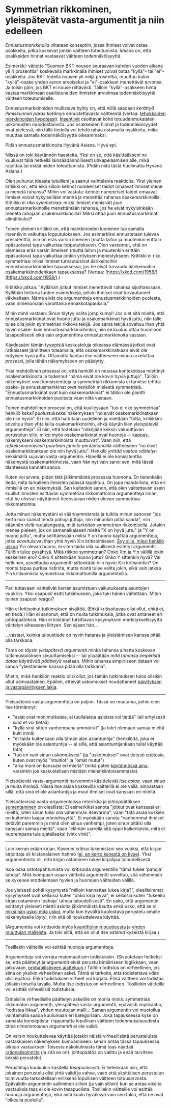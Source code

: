 # Symmetrian rikkominen, yleispätevät vasta-argumentit ja niin edelleen

*Ennustusmarkkinalla* viitataan konseptiin, jossa ihmiset voivat ostaa osakkeita, jotka koskevat jonkin väitteen toteutumista. Ideana on, että osakkeiden hinnat vastaavat väitteen todennäköisyyttä.

Esimerkki: väitettä "Suomen BKT nousee seuraavan kahden vuoden aikana yli 4 prosenttia" koskevalla markkinalla ihmiset voivat ostaa "kyllä"- tai "ei"-osakkeita. Jos BKT todella nousee yli neljä prosenttia, muuttuu kukin "kyllä"-osake yhden euron arvoiseksi ja "ei"-osakkeet menettävät arvonsa. Ja toisin päin, jos BKT ei nouse riittävästi. Tällöin "kyllä"-osakkeen hinta vastaa markkinaan osallistuneiden ihmisten arvioimaa todennäköisyyttä väitteen toteutumiselle.

Ennustusmarkkinoiden mullistava hyöty on, että niillä saadaan *kerättyä ihmiskunnan paras tietämys* ennustettavasta väitteestä (vertaa: [tehokkaiden markkinoiden hypoteesi](https://en.wikipedia.org/wiki/Efficient-market_hypothesis)). [Insentiivit](/epi/insentiivit) osoittavat kohti totuudenmukaisten uskomusten muodostamista. Jos osakkeiden hinnat ja todennäköisyydet ovat pielessä, niin tällä tiedolla voi tehdä rahaa ostamalla osakkeita, mikä muuttaa samalla todennäköisyyttä oikeammaksi.

Pidän ennustusmarkkinoita Hyvänä Asiana. Hyvä epi.

Niissä on toki käytännön haasteita. Yksi on se, että käsittääkseni ne kuuluvat tällä hetkellä lainsäädännöllisesti uhkapelaamisen alle, mikä rajoittaa tai estää niiden toteuttamista. (Pidän niitä tästä huolimatta Hyvänä Asiana.)

Olen puhunut ideasta tutuilleni ja saanut vaihtelevia reaktioita. Yksi yleinen kritiikki on, että eikö silloin kehnot numeeriset taidot omaavat ihmiset mene ja menetä rahansa? Mihin voi vastata: kehnot numeeriset taidot omaavat ihmiset voivat nykyisellään mennä ja menettää rahansa osakemarkkinoilla. Kritiikki ei *riko symmetriaa*: miksi ihmiset menisivät juuri ennustusmarkkinoille menettämään rahansa, jos he eivät nykyisinkään menetä rahojaan osakemarkkinoilla? Miksi ottaa juuri ennustusmarkkinat silmätikuksi?

Toinen yleinen kritiikki on, että markkinoiden luominen luo samalla insentiivin vaikuttaa lopputulokseen. Jos esimerkiksi ennustetaan tulevaa presidenttiä, niin on eräs varsin ilmeinen (mutta laiton ja muutenkin erittäin epäsuotava) tapa vaikuttaa lopputulokseen. Olen vastannut, että on olemassa eräs varsin ilmeinen (mutta laiton ja muutenkin erittäin epäsuotava) tapa vaikuttaa jonkin yrityksen menestykseen. Kritiikki ei riko symmetriaa: miksi ihmiset turvautuisivat äärikeinoihin ennustusmarkkinoiden tapauksessa, jos he eivät turvaudu äärikeinoihin osakemarkkinoidenkaan tapauksessa? (Vertaa: [https://xkcd.com/1958/](https://xkcd.com/1958/).)

Kriitikko jatkaa: "Kyllähän jotkut ihmiset menettävät rahansa sijoittaessaan. Kyllähän historia tuntee esimerkkejä, jolloin ihmiset ovat turvautuneet väkivaltaan. Nämä eivät ole argumentteja ennustusmarkkinoiden puolesta, vaan nimenomaan varoittavia ennakkotapauksia."

Mihin minä vastaan: Sinun täytyy valita jompikumpi! Jos olet sitä mieltä, että ennustusmarkkinat ovat huono juttu ja osakemarkkinat hyvä juttu, niin tälle tulee olla jokin symmetrian rikkova tekijä. Jos sama tekijä soveltuu ihan yhtä hyvin osake- kuin ennustusmarkkinoihinkin, niin se kuuluu ottaa huomioon tasapuolisesti eikä vain argumenttina ennustusmarkkinoita vastaan.

Käydessäni tämän tyyppisiä keskusteluja oikeassa elämässä jotkut ovat ratkaisseet jännitteen toteamalla, että osakemarkkinatkaan eivät ole erityisen hyvä juttu. Ottamatta kantaa itse väitteeseen minua arveluttaa *prosessi*, jolla tähän näkemykseen on päädytty.

Yksi mahdollinen prosessi on, että henkilö on muussa kontekstissa miettinyt osakemarkkinoita ja todennut "nämä eivät ole kovin hyviä juttuja". Tällöin näkemykset ovat konsistentteja ja symmetrian rikkomista ei tarvitse tehdä: osake- ja ennustusmarkkinat *ovat* henkilön mielestä symmetrisiä. "Ennustusmarkkinat ovat kuin osakemarkkinat" ei tällöin ole pointti ennustusmarkkinoiden puolesta vaan niitä vastaan.

Toinen mahdollinen prosessi on, että kuullessaan "tuo ei riko symmetriaa" henkilö *keksii puolustukseksi* näkemyksen "no eivät osakemarkkinatkaan ole niin hyviä". Ei niin, että harkitaan uudelleen ja mietitään "totta, kritiikkini soveltuu ihan yhtä lailla osakemarkkinoihin, ehkä käytän liian yleispäteviä argumentteja". Ei niin, että todetaan "näköjään keksin vakuuttavan perustelun sille, miksi myös osakemarkkinat ovat huonoja -- kappas, näkemykseni osakemarkkinoista muuttuivat". Vaan niin, että *refkeksinomaisesti puretaan jännite* perääntymällä väitteeseen "no eivät osakemarkkinatkaan ole niin hyvä juttu". Henkilö *yrittää voittaa väittelyn* keksimällä sujuvan vasta-argumentin. Hänellä ei ole konsistenttia näkemystä osakemarkkinoista, vaan hän nyt vain sanoi sen, mitä tässä tilanteessa kannatti sanoa.

Kuten voi arvata, pidän tätä jälkimmäistä prosessia huonona. En tietenkään tiedä, mitä tarkalleen ihmisten päässä tapahtuu. On jopa mahdollista, että eri ihmisillä on eri näkemyksiä. Sen kuitenkin sanon, että olen valitettavan usein kuullut ihmisten esittävän symmetriaa rikkomattomia argumentteja ilman, että he olisivat näyttäneet tiedostavan niiden olevan symmetriaa rikkomattomia.

Jotta minun näkemystäni ei väärinymmärretä ja tulkita minun sanovan "jos kerta nuo saavat tehdä pahoja juttuja, niin minunkin pitää saada", niin väännän vielä rautalangasta, mitä tarkoitan symmetrian rikkomisella. Jotakin menee pieleen, jos on samanaikaisesti mieltä "X on hyvä juttu" ja "Y on huono juttu", mutta selittäessään miksi Y on huono käyttää argumentteja, jotka soveltuisivat ihan yhtä hyvin X:n kritisoimiseen. [Syy sille, miksi henkilö uskoo](/epi/miksi_uskot) Y:n olevan huono, ei siten taida olla suullisesti esitetyt argumentit. Tällöin tulee pysähtyä. Mikä rikkoo symmetrian? Onko X:n ja Y:n välillä jokin keskeinen ero? Onko X sittenkään huono juttu? Onko Y sittenkin hyvä? Vai hetkinen, soveltuuko argumentti sittenkään niin hyvin X:n kritisointiin? On monta tapaa purkaa ristiriita, mutta niistä tulee valita jokin, eikä vain jatkaa Y:n kritisoimista symmetriaa rikkomattomilla argumenteilla.

---

Pari tuttavaani väittelivät kerran asumistuen vaikutuksesta asuntojen vuokriin. Yksi osapuoli esitti tutkimuksen, joka tuki hänen väitettään. Miten toinen osapuoli reagoi?

Hän ei kritisoinut tutkimuksen sisältöä. (Ehkä kritisoitavaa olisi ollut, ehkä ei, en tiedä.) Hän ei sanonut, että on muita tutkimuksia, jotka ovat antaneet eri johtopäätöksiä. Hän ei kiistänyt tutkittavan kysymyksen merkityksellisyyttä väittelyn aiheeseen liittyen.  Sen sijaan hän...

...vastasi, kuinka taloustiede on hyvin hataraa ja yleistämisen kanssa pitää olla tarkkana.

Tämä on *täysin yleispätevä argumentti* minkä tahansa aihetta koskevan tutkimustuloksen sivuuttamiseksi -- tai ylipäätään *mitä tahansa empiiristä dataa käyttävää päättelyä* vastaan. Mihin tahansa empiiriseen dataan voi sanoa "yleistämisen kanssa pitää olla tarkkana".

Mietin, mikä henkilön reaktio olisi ollut, jos tämän tutkimuksen tulos olisikin ollut päinvastainen. Epäilen, etteivät uskomukset noudattaneet [päivityksen ja vastapäivityksen lakia](/epi/miksi_todennakoisyydet).

---

Yleispäteviä vasta-argumentteja on paljon. Tässä on muutama, joihin olen itse törmännyt:
- "asiat ovat monimutkaisia, ei tuollaisista asioista voi tietää" (eli erityisesti *sinä* et voi tietää)
- "kyllä sinä sitten vanhempana ymmärrät" (ja tulet olemaan samaa mieltä kuin minä)
- "et taida kuitenkaan olla tämän alan asiantuntija" (henkilöltä, joka ei myöskään ole asiantuntija -- ei sillä, että asiantuntijankaan tulisi käyttää tätä)
- "tuo on vain sinun uskomuksesi" (ja "uskomukset" ovat tietysti epätosia, kuten ovat myös "intuitiot" ja "omat mutut")
- "aika moni on kanssasi eri mieltä" (mikä pätee [käytännössä aina](/epi/leveat_jakaumat), varsinkin jos keskustellaan mistään mielenkiintoisemmasta).

Yleispätevät vasta-argumentit harvemmin käsittelevät *itse asiaa*, vaan *sinua* ja muita *ihmisiä*. Niissä itse asiaa koskevilla väitteillä ei ole väliä, ainoastaan sillä, että sinä et ole asiantuntija ja muut ihmiset ovat kanssasi eri mieltä.

Yleispätevissä vasta-argumenteissa retoriikka ja johtopäätöksen [sumentaminen](/epi/sumuiset_ajatukset) on oleellista: Ei esimerkiksi sanota "jotkut ovat kanssasi eri mieltä, joten sinun tulisi olla vähemmän itsevarma", vaan "tätä asiaa koskien on kuitenkin laajaa erimielisyyttä". Ei myöskään sanota "vanhemmat ihmiset tietävät paremmin ja minä olen sinua vanhempi, joten sinun pitäisi olla kanssani samaa mieltä", vaan "elämän varrella sitä oppii kaikenlaista, mitä ei nuorempana tule ajatelleeksi (vink vink)".

---

Luin kerran erään kirjan. Kaverini kritisoi lukemistani sen vuoksi, että kirjan kirjoittaja oli kiistanalainen hahmo ([ei, en kerro kenestä on kyse](/epi/keskustelunimaisijat)). Yksi argumenteista oli, että kirjan ostaminen tukee kirjailijaa taloudellisesti.

Isoa osaa ostotapahtumista voi kritisoida argumentilla "tämä tukee 'pahoja' tahoja". Mitä isompaan osaan väitteitä argumentti soveltuu, sitä vähemmän se kykenee erottelemaan hyvien ja huonojen väitteiden välillä.

Jos yleisesti pohtii kysymystä "milloin kannattaa lukea kirja?", oleellisimmat kysymykset ovat sellaisia kuten "onko kirja hyvä", ei sellaisia kuten "tukeeko kirjan ostaminen 'pahoja' tahoja taloudellisesti". En usko, että argumentin esittänyt yleisesti miettii asioita jälkimmäistä kautta enkä usko, että se oli [miksi hän uskoi mitä uskoi](/epi/miksi_uskot), mutta kun hyvältä kuulostava perustelu omalle näkemykselle löytyi, niin sitä oli houkuttelevaa käyttää.

(Argumenttia voi kritisoida myös [kvantifioinnin puutteesta](/epi/kvantifiointi) ja [yhden muuttujan malleista](/epi/yksi_muuttuja). Ja toki siitä, että en ollut itse ostanut kyseistä kirjaa.)

---

Tosillekin väitteille voi esittää huonoja argumentteja.

Argumentteja voi verrata matemaattisiin todistuksiin. (Sivuutetaan hetkeksi se, että päättelyt ja argumentit eivät perustu binääriseen logiikkaan, vaan jatkuvaan, [probabilistiseen ajatteluun](/epi/probabilistinen_ajattelu).) Tällöin todistus on virheellinen, jos siinä on yksikin virheellinen askel. Tämä ei tarkoita, että todistettava *väite* olisi epätosi. Ehkä todistuksen virheet voi korjata. Ehkä väitteen voi todistaa jollakin toisella tavalla. Mutta itse *todistus* on virheellinen. Tosillekin väitteille voi esittää virheellisiä todistuksia.

Erinäisille virheellisille päättelyn askelille on monia nimiä: symmetriaa rikkomaton argumentti, yleispätevä vasta-argumentti, epävalidi implikaatio, "todistaa liikaa", yhden muuttujan malli... Saman argumentin voi muotoilua vaihtamalla saada kuulumaan eri kategoriaan. Joka tapauksessa kyse on samasta konseptista: riippumatta lopullisen väitteen todenmukaisuudesta tämä *nimenomainen argumentti* ei ole validi.

On varsin houkuttelevaa käyttää jotakin näistä virheellisistä perusteluista vastakkaisen näkemyksen kumoamiseen: sehän antaa tässä tapauksessa oikean vastauksen! Toisesta näkökulmasta tämä taas näyttää [rationalisoinnilta](/epi/miksi_uskot) (ja sitä se on): johtopäätös on valittu ja enää tarvitsee keksiä perustelut.

Perusteluja kuuluukin käsitellä *tasapuolisesti*. Ei tietenkään niin, että jokainen perustelu olisi yhtä validi ja vahva, vaan että yksittäisen perustelun toimivuutta tarkastellaan erillisenä lopullisen väitteen totuusarvosta. Epävalidin argumentin salliminen silloin (ja vain silloin) kun se antaa oikeita vastauksia taas ei ole kovin tasapuolista. Tosillekin väitteille voi esittää huonoja argumentteja, eikä niitä kuulu hyväksyä vain sen takia, että ne ovat "oikealla puolella".
